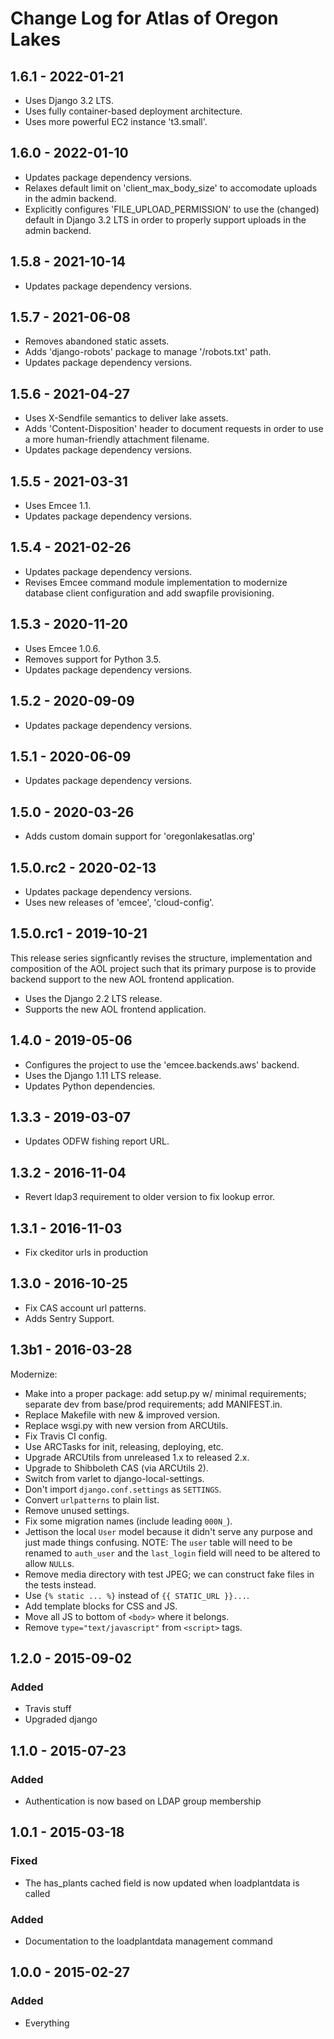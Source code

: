 # Change Log for Atlas of Oregon Lakes

## 1.6.1 - 2022-01-21

- Uses Django 3.2 LTS.
- Uses fully container-based deployment architecture.
- Uses more powerful EC2 instance 't3.small'.

## 1.6.0 - 2022-01-10

- Updates package dependency versions.
- Relaxes default limit on 'client_max_body_size' to accomodate
  uploads in the admin backend.
- Explicitly configures 'FILE_UPLOAD_PERMISSION' to use the (changed)
  default in Django 3.2 LTS in order to properly support uploads
  in the admin backend.

## 1.5.8 - 2021-10-14

- Updates package dependency versions.

## 1.5.7 - 2021-06-08

- Removes abandoned static assets.
- Adds 'django-robots' package to manage '/robots.txt' path.
- Updates package dependency versions.

## 1.5.6 - 2021-04-27

- Uses X-Sendfile semantics to deliver lake assets.
- Adds 'Content-Disposition' header to document requests in
  order to use a more human-friendly attachment filename.
- Updates package dependency versions.

## 1.5.5 - 2021-03-31

- Uses Emcee 1.1.
- Updates package dependency versions.

## 1.5.4 - 2021-02-26

- Updates package dependency versions.
- Revises Emcee command module implementation to modernize
  database client configuration and add swapfile provisioning.

## 1.5.3 - 2020-11-20

- Uses Emcee 1.0.6.
- Removes support for Python 3.5.
- Updates package dependency versions.

## 1.5.2 - 2020-09-09

- Updates package dependency versions.

## 1.5.1 - 2020-06-09

- Updates package dependency versions.

## 1.5.0 - 2020-03-26

- Adds custom domain support for 'oregonlakesatlas.org'

## 1.5.0.rc2 - 2020-02-13

- Updates package dependency versions.
- Uses new releases of 'emcee', 'cloud-config'.

## 1.5.0.rc1 - 2019-10-21

This release series signficantly revises the structure, implementation
and composition of the AOL project such that its primary purpose is
to provide backend support to the new AOL frontend application.

- Uses the Django 2.2 LTS release.
- Supports the new AOL frontend application.

## 1.4.0 - 2019-05-06

- Configures the project to use the 'emcee.backends.aws' backend.
- Uses the Django 1.11 LTS release.
- Updates Python dependencies.

## 1.3.3 - 2019-03-07

- Updates ODFW fishing report URL.

## 1.3.2 - 2016-11-04

- Revert ldap3 requirement to older version to fix lookup error.

## 1.3.1 - 2016-11-03

- Fix ckeditor urls in production

## 1.3.0 - 2016-10-25

- Fix CAS account url patterns.
- Adds Sentry Support.

## 1.3b1 - 2016-03-28

Modernize:

- Make into a proper package: add setup.py w/ minimal requirements;
  separate dev from base/prod requirements; add MANIFEST.in.
- Replace Makefile with new & improved version.
- Replace wsgi.py with new version from ARCUtils.
- Fix Travis CI config.
- Use ARCTasks for init, releasing, deploying, etc.
- Upgrade ARCUtils from unreleased 1.x to released 2.x.
- Upgrade to Shibboleth CAS (via ARCUtils 2).
- Switch from varlet to django-local-settings.
- Don't import `django.conf.settings` as `SETTINGS`.
- Convert `urlpatterns` to plain list.
- Remove unused settings.
- Fix some migration names (include leading `000N_`).
- Jettison the local `User` model because it didn't serve any purpose
  and just made things confusing. NOTE: The `user` table will need to be
  renamed to `auth_user` and the `last_login` field will need to be
  altered to allow `NULL`s.
- Remove media directory with test JPEG; we can construct fake files in
  the tests instead.
- Use `{% static ... %}` instead of `{{ STATIC_URL }}...`.
- Add template blocks for CSS and JS.
- Move all JS to bottom of `<body>` where it belongs.
- Remove `type="text/javascript"` from `<script>` tags.

## 1.2.0 - 2015-09-02

### Added

- Travis stuff
- Upgraded django


## 1.1.0 - 2015-07-23

### Added

- Authentication is now based on LDAP group membership


## 1.0.1 - 2015-03-18

### Fixed

- The has_plants cached field is now updated when loadplantdata is called

### Added

- Documentation to the loadplantdata management command


## 1.0.0 - 2015-02-27

### Added

- Everything
